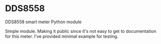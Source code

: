 # DDS8558
DDS8558 smart meter Python module

Simple module. Making it public since it's not easy to get to documentation for this meter. I've provided minimal example for testing. 
